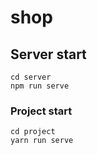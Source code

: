 # shop

## Server start
```
cd server
npm run serve

```

### Project start
```
cd project
yarn run serve
```
